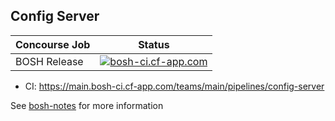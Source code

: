 ## Config Server

Concourse Job  | Status
-------------- | -------------
BOSH Release   | [![bosh-ci.cf-app.com](https://main.bosh-ci.cf-app.com/api/v1/teams/main/pipelines/config-server/jobs/bosh-release/badge)](https://main.bosh-ci.cf-app.com/api/v1/teams/main/pipelines/config-server/jobs/bosh-release)

* CI: <https://main.bosh-ci.cf-app.com/teams/main/pipelines/config-server>

See [bosh-notes](https://github.com/cloudfoundry/bosh-notes/blob/master/config-server.md) for more information
